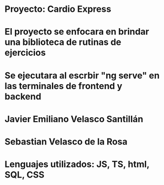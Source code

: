 # Proyecto: Cardio Express

#    El proyecto se enfocara en brindar una biblioteca de rutinas de ejercicios
  
  # Se ejecutara al escrbir "ng serve" en las terminales de frontend y backend
  # Javier Emiliano Velasco Santillán
  # Sebastian Velasco de la Rosa
  # Lenguajes utilizados: JS, TS, html, SQL, CSS




